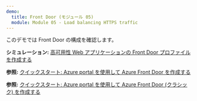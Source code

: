 ```yaml
---
demo:
  title: Front Door (モジュール 05)
  module: Module 05 - Load balancing HTTPS traffic
---
```

このデモでは Front Door の構成を確認します。

**シミュレーション:** [高可用性 Web アプリケーションの Front Door プロファイルを作成する](https://mslabs.cloudguides.com/guides/AZ-700%20Lab%20Simulation%20-%20Create%20a%20Front%20Door%20profile%20for%20a%20highly%20available%20web%20application)

**参照:** [クイックスタート: Azure portal を使用して Azure Front Door を作成する](https://learn.microsoft.com/en-us/azure/frontdoor/create-front-door-portal)

**参照:** [クイックスタート: Azure portal を使用して Azure Front Door (クラシック) を作成する](https://learn.microsoft.com/en-us/azure/frontdoor/quickstart-create-front-door)
